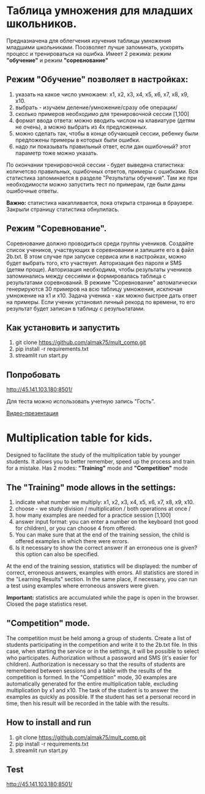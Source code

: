 # Таблица умножения для младших школьников. 
Предназначена для облегчения изучения таблицы умножения младшими школьниками. Поозволяет лучше запоминать, ускорять процесс и тренироваться на ошибка. Имеет 2 режима: режим **"обучение"** и режим **"соревнование"**

## Режим "Обучение" позволяет в настройках:
  1. указать на какое число умножаем: х1, х2, х3, х4, х5, х6, х7, х8, х9, х10.
  2. выбрать - изучаем деление/умножение/сразу обе операции/
  3. сколько примеров необходимо для тренировочной сессии [1,100]
  4. формат ввода ответа: можно вводить числом на клавиатуре (детям не очень), а можно выбрать из 4х предложенных.
  5. можно сделать так, чтобы в конце обучающей сессии, ребенку были предложены примеры в которых были ошибки.
  6. надо ли показывать правильный ответ, если дан ошибочный? этот параметр тоже можно указать. 

По окончании тренировочной сессии - будет выведена статистика: количетсво  правильных, ошибочных ответов, примеры с ошибками. Вся статистика запоминается в разделе "Результаты обучения". Там же при необходимости можно запустить тест по примерам, где были даны ошибочные ответы.
  
  **Важно:** статистика накапливается, пока открыта страница в браузере. Закрыли страницу статистика обнулилась.

## Режим "Соревнование". 
Соревнование должно проводиться среди группы учеников. Создайте список учеников, участвующих в соревновании и запишите его в файл 2b.txt. В этом случае при запуске сервиса или в настройках, можно будет выбрать того, кто участвует.
Авторизация без пароля и SMS (детям проще). Авторизация необходима, чтобы результаты учеников запоминались между сессиями и формировалась таблица с результатами соревнований.
В режиме "Соревнование" автоматически генерируются 30 примеров на всю таблицу умножения, исключая умножение на х1 и х10. Задача ученика - как можно быстрее дать ответ на примеры. Если ученик установил личный рекорд по времени, то его результат будет записан в таблицу с резулььтатами.

## Как установить и запустить
1. git clone https://github.com/almak75/mult_comp.git
2. pip install -r requirements.txt
3. streamlit run start.py

## Попробовать
http://45.141.103.180:8501/

Для теста можно использовать учетную запись "Гость".

[Видео-презентация](https://www.youtube.com/watch?v=AmSY6_jfc4k&t=1s)

# Multiplication table for kids.
Designed to facilitate the study of the multiplication table by younger students. It allows you to better remember, speed up the process and train for a mistake. Has 2 modes: **"Training"** mode and **"Competition"** mode

## The "Training" mode allows in the settings:
   1. indicate what number we multiply: x1, x2, x3, x4, x5, x6, x7, x8, x9, x10.
   2. choose - we study division / multiplication / both operations at once /
   3. how many examples are needed for a practice session [1,100]
   4. answer input format: you can enter a number on the keyboard (not good for children), or you can choose 4 from offered.
   5. You can make sure that at the end of the training session, the child is offered examples in which there were errors.
   6. Is it necessary to show the correct answer if an erroneous one is given? this option can also be specified.

At the end of the training session, statistics will be displayed: the number of correct, erroneous answers, examples with errors. All statistics are stored in the "Learning Results" section. In the same place, if necessary, you can run a test using examples where erroneous answers were given.
  
   **Important:** statistics are accumulated while the page is open in the browser. Closed the page statistics reset.

## "Competition" mode.
The competition must be held among a group of students. Create a list of students participating in the competition and write it to the 2b.txt file. In this case, when starting the service or in the settings, it will be possible to select who participates.
Authorization without a password and SMS (it's easier for children). Authorization is necessary so that the results of students are remembered between sessions and a table with the results of the competition is formed.
In the "Competition" mode, 30 examples are automatically generated for the entire multiplication table, excluding multiplication by x1 and x10. The task of the student is to answer the examples as quickly as possible. If the student has set a personal record in time, then his result will be recorded in the table with the results.

## How to install and run
1. git clone https://github.com/almak75/mult_comp.git
2. pip install -r requirements.txt
3. streamlit run start.py

## Test
http://45.141.103.180:8501/

